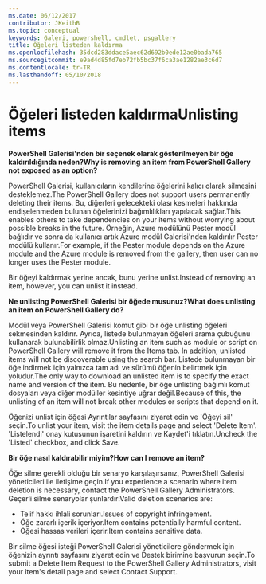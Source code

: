 ```yaml
---
ms.date: 06/12/2017
contributor: JKeithB
ms.topic: conceptual
keywords: Galeri, powershell, cmdlet, psgallery
title: Öğeleri listeden kaldırma
ms.openlocfilehash: 35dcd283ddace5aec62d692b0ede12ae0bada765
ms.sourcegitcommit: e9ad4d85fd7eb72fb5bc37f6ca3ae1282ae3c6d7
ms.contentlocale: tr-TR
ms.lasthandoff: 05/10/2018
---
```

# <a name="unlisting-items"></a><span data-ttu-id="77dc1-103">Öğeleri listeden kaldırma</span><span class="sxs-lookup"><span data-stu-id="77dc1-103">Unlisting items</span></span>

<span data-ttu-id="77dc1-104">**PowerShell Galerisi'nden bir seçenek olarak gösterilmeyen bir öğe kaldırıldığında neden?**</span><span class="sxs-lookup"><span data-stu-id="77dc1-104">**Why is removing an item from PowerShell Gallery not exposed as an option?**</span></span>

<span data-ttu-id="77dc1-105">PowerShell Galerisi, kullanıcıların kendilerine öğelerini kalıcı olarak silmesini desteklemez.</span><span class="sxs-lookup"><span data-stu-id="77dc1-105">The PowerShell Gallery does not support users permanently deleting their items.</span></span>
<span data-ttu-id="77dc1-106">Bu, diğerleri gelecekteki olası kesmeleri hakkında endişelenmeden bulunan öğelerinizi bağımlılıkları yapılacak sağlar.</span><span class="sxs-lookup"><span data-stu-id="77dc1-106">This enables others to take dependencies on your items without worrying about possible breaks in the future.</span></span>
<span data-ttu-id="77dc1-107">Örneğin, Azure modülünü Pester modül bağlıdır ve sonra da kullanıcı artık Azure modül Galerisi'nden kaldırılır Pester modülü kullanır.</span><span class="sxs-lookup"><span data-stu-id="77dc1-107">For example, if the Pester module depends on the Azure module and the Azure module is removed from the gallery, then user can no longer uses the Pester module.</span></span>

<span data-ttu-id="77dc1-108">Bir öğeyi kaldırmak yerine ancak, bunu yerine unlist.</span><span class="sxs-lookup"><span data-stu-id="77dc1-108">Instead of removing an item, however, you can unlist it instead.</span></span>

<span data-ttu-id="77dc1-109">**Ne unlisting PowerShell Galerisi bir öğede musunuz?**</span><span class="sxs-lookup"><span data-stu-id="77dc1-109">**What does unlisting an item on PowerShell Gallery do?**</span></span>

<span data-ttu-id="77dc1-110">Modül veya PowerShell Galerisi komut gibi bir öğe unlisting öğeleri sekmesinden kaldırır. Ayrıca, listede bulunmayan öğeleri arama çubuğunu kullanarak bulunabilirlik olmaz.</span><span class="sxs-lookup"><span data-stu-id="77dc1-110">Unlisting an item such as module or script on PowerShell Gallery will remove it from the Items tab. In addition, unlisted items will not be discoverable using the search bar.</span></span>
<span data-ttu-id="77dc1-111">Listede bulunmayan bir öğe indirmek için yalnızca tam adı ve sürümü öğenin belirtmek için yoludur.</span><span class="sxs-lookup"><span data-stu-id="77dc1-111">The only way to download an unlisted item is to specify the exact name and version of the item.</span></span>
<span data-ttu-id="77dc1-112">Bu nedenle, bir öğe unlisting bağımlı komut dosyaları veya diğer modüller kesintiye uğrar değil.</span><span class="sxs-lookup"><span data-stu-id="77dc1-112">Because of this, the unlisting of an item will not break other modules or scripts that depend on it.</span></span>

<span data-ttu-id="77dc1-113">Öğenizi unlist için öğesi Ayrıntılar sayfasını ziyaret edin ve 'Öğeyi sil' seçin.</span><span class="sxs-lookup"><span data-stu-id="77dc1-113">To unlist your item, visit the item details page and select 'Delete Item'.</span></span> <span data-ttu-id="77dc1-114">'Listelendi' onay kutusunun işaretini kaldırın ve Kaydet'i tıklatın.</span><span class="sxs-lookup"><span data-stu-id="77dc1-114">Uncheck the 'Listed' checkbox, and click Save.</span></span>

<span data-ttu-id="77dc1-115">**Bir öğe nasıl kaldırabilir miyim?**</span><span class="sxs-lookup"><span data-stu-id="77dc1-115">**How can I remove an item?**</span></span>

<span data-ttu-id="77dc1-116">Öğe silme gerekli olduğu bir senaryo karşılaşırsanız, PowerShell Galerisi yöneticileri ile iletişime geçin.</span><span class="sxs-lookup"><span data-stu-id="77dc1-116">If you experience a scenario where item deletion is necessary, contact the PowerShell Gallery Administrators.</span></span>
<span data-ttu-id="77dc1-117">Geçerli silme senaryolar şunlardır:</span><span class="sxs-lookup"><span data-stu-id="77dc1-117">Valid deletion scenarios are:</span></span>
- <span data-ttu-id="77dc1-118">Telif hakkı ihlali sorunları.</span><span class="sxs-lookup"><span data-stu-id="77dc1-118">Issues of copyright infringement.</span></span>
- <span data-ttu-id="77dc1-119">Öğe zararlı içerik içeriyor.</span><span class="sxs-lookup"><span data-stu-id="77dc1-119">Item contains potentially harmful content.</span></span>
- <span data-ttu-id="77dc1-120">Öğesi hassas verileri içerir.</span><span class="sxs-lookup"><span data-stu-id="77dc1-120">Item contains sensitive data.</span></span>

<span data-ttu-id="77dc1-121">Bir silme öğesi isteği PowerShell Galerisi yöneticilere göndermek için öğenizin ayrıntı sayfasını ziyaret edin ve Destek birimine başvurun seçin.</span><span class="sxs-lookup"><span data-stu-id="77dc1-121">To submit a Delete Item Request to the PowerShell Gallery Administrators, visit your item's detail page and select Contact Support.</span></span>